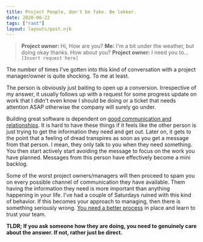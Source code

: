 ```yaml
---
title: Project People, don't be fake. Be lekker.
date: 2020-06-22
tags: ["rant"]
layout: layouts/post.njk
---
```


> **Project owner:** Hi, How are you?
> **Me:** I'm a bit under the weather, but doing okay thanks. How about you?
> **Project owner:** I need you to... `[Insert request here]`

The number of times I've gotten into this kind of conversation with a project manager/owner is quite shocking. To me at least.

The person is obviously just baiting to open up a conversion. Irrespective of my answer, it usually follows up with a request for some progress update on work that I didn't even know I should be doing or a ticket that needs attention ASAP otherwise the company will surely go under.

Building great software is dependent on [good communication and relationships](https://basecamp.com/guides/how-we-communicate). It is hard to have these things if it feels like the other person is just trying to get the information they need and get out. Later on, it gets to the point that a feeling of dread transpires as soon as you get a message from that person. I mean, they only talk to you when they need something. You then start actively start avoiding the message to focus on the work you have planned. Messages from this person have effectively become a mini backlog.

Some of the worst project owners/managers will then proceed to spam you on every possible channel of communication they have available. Them having the information they need is more important than anything happening in your life. I've had a couple of Saturdays ruined with this kind of behavior. If this becomes your approach to managing, then there is something seriously wrong. [You need a better process](https://basecamp.com/shapeup) in place and learn to trust your team.

**TLDR; If you ask someone how they are doing, you need to genuinely care about the answer. If not, rather just be direct.**
